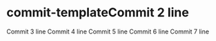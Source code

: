 # commit-templateCommit 2 line
Commit 3 line
Commit 4 line
Commit 5 line
Commit 6 line
Commit 7 line
